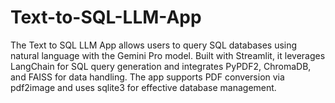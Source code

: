 # Text-to-SQL-LLM-App
The Text to SQL LLM App allows users to query SQL databases using natural language with the Gemini Pro model. Built with Streamlit, it leverages LangChain for SQL query generation and integrates PyPDF2, ChromaDB, and FAISS for data handling. The app supports PDF conversion via pdf2image and uses sqlite3 for effective database management.
